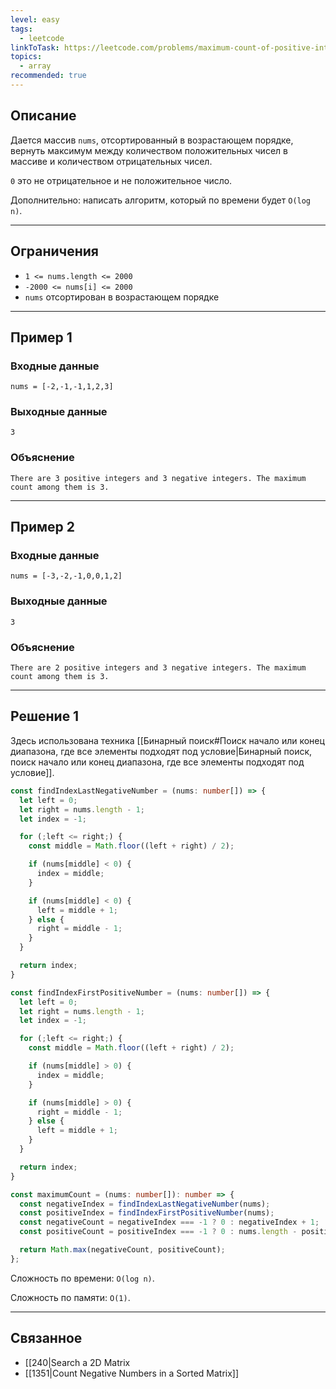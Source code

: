 ```yaml
---
level: easy
tags:
  - leetcode
linkToTask: https://leetcode.com/problems/maximum-count-of-positive-integer-and-negative-integer/
topics:
  - array
recommended: true
---
```

## Описание

Дается массив `nums`, отсортированный в возрастающем порядке, вернуть максимум между количеством положительных чисел в массиве и количеством отрицательных чисел.

`0` это не отрицательное и не положительное число.

Дополнительно: написать алгоритм, который по времени будет `O(log n)`.

---
## Ограничения

- `1 <= nums.length <= 2000`
- `-2000 <= nums[i] <= 2000`
- `nums` отсортирован в возрастающем порядке

---
## Пример 1

### Входные данные

```
nums = [-2,-1,-1,1,2,3]
```
### Выходные данные

```
3
```
### Объяснение

```
There are 3 positive integers and 3 negative integers. The maximum count among them is 3.
```

---
## Пример 2

### Входные данные

```
nums = [-3,-2,-1,0,0,1,2]
```
### Выходные данные

```
3
```
### Объяснение

```
There are 2 positive integers and 3 negative integers. The maximum count among them is 3.
```

---
## Решение 1

Здесь использована техника [[Бинарный поиск#Поиск начало или конец диапазона, где все элементы подходят под условие|Бинарный поиск, поиск начало или конец диапазона, где все элементы подходят под условие]].

```typescript
const findIndexLastNegativeNumber = (nums: number[]) => {
  let left = 0;
  let right = nums.length - 1;
  let index = -1;

  for (;left <= right;) {
    const middle = Math.floor((left + right) / 2);

    if (nums[middle] < 0) {
      index = middle;
    }

    if (nums[middle] < 0) {
      left = middle + 1;
    } else {
      right = middle - 1;
    }
  }

  return index;
}

const findIndexFirstPositiveNumber = (nums: number[]) => {
  let left = 0;
  let right = nums.length - 1;
  let index = -1;

  for (;left <= right;) {
    const middle = Math.floor((left + right) / 2);

    if (nums[middle] > 0) {
      index = middle;
    }

    if (nums[middle] > 0) {
      right = middle - 1;
    } else {
      left = middle + 1;
    }
  }

  return index;
}

const maximumCount = (nums: number[]): number => {
  const negativeIndex = findIndexLastNegativeNumber(nums);
  const positiveIndex = findIndexFirstPositiveNumber(nums);
  const negativeCount = negativeIndex === -1 ? 0 : negativeIndex + 1;
  const positiveCount = positiveIndex === -1 ? 0 : nums.length - positiveIndex;

  return Math.max(negativeCount, positiveCount);
};
```

Сложность по времени: `O(log n)`.

Сложность по памяти: `O(1)`.

---
## Связанное

- [[240|Search a 2D Matrix 
- [[1351|Count Negative Numbers in a Sorted Matrix]]